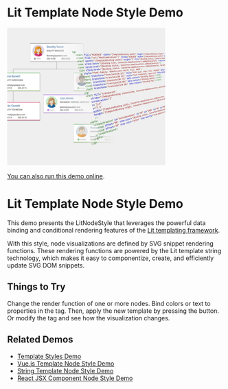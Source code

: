 # Lit Template Node Style Demo

<img src="../../resources/image/lit-template-node-style.png" alt="demo-thumbnail" height="320"/>

[You can also run this demo online](https://live.yworks.com/demos/style/lit-template-node-style/index.html).

# Lit Template Node Style Demo

This demo presents the LitNodeStyle that leverages the powerful data binding and conditional rendering features of the [Lit templating framework](https://lit.dev/).

With this style, node visualizations are defined by SVG snippet rendering functions. These rendering functions are powered by the Lit template string technology, which makes it easy to componentize, create, and efficiently update SVG DOM snippets.

## Things to Try

Change the render function of one or more nodes. Bind colors or text to properties in the tag. Then, apply the new template by pressing the button. Or modify the tag and see how the visualization changes.

## Related Demos

- [Template Styles Demo](../../style/templatestyles/index.html)
- [Vue.js Template Node Style Demo](../../style/vuejstemplatenodestyle/index.html)
- [String Template Node Style Demo](../string-template-node-style/index.html)
- [React JSX Component Node Style Demo](../react-template-node-style/index.html)
